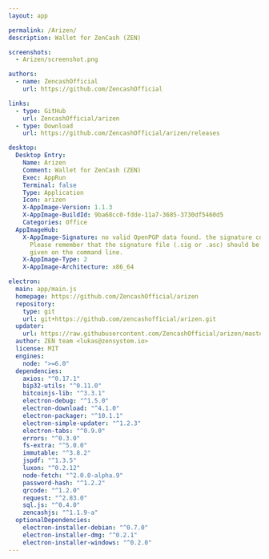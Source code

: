```yaml
---
layout: app

permalink: /Arizen/
description: Wallet for ZenCash (ZEN)

screenshots:
  - Arizen/screenshot.png

authors:
  - name: ZencashOfficial
    url: https://github.com/ZencashOfficial

links:
  - type: GitHub
    url: ZencashOfficial/arizen
  - type: Download
    url: https://github.com/ZencashOfficial/arizen/releases

desktop:
  Desktop Entry:
    Name: Arizen
    Comment: Wallet for ZenCash (ZEN)
    Exec: AppRun
    Terminal: false
    Type: Application
    Icon: arizen
    X-AppImage-Version: 1.1.3
    X-AppImage-BuildId: 9ba68cc0-fdde-11a7-3685-3730df5460d5
    Categories: Office
  AppImageHub:
    X-AppImage-Signature: no valid OpenPGP data found. the signature could not be verified.
      Please remember that the signature file (.sig or .asc) should be the first file
      given on the command line.
    X-AppImage-Type: 2
    X-AppImage-Architecture: x86_64

electron:
  main: app/main.js
  homepage: https://github.com/ZencashOfficial/arizen
  repository:
    type: git
    url: git+https://github.com/zencashofficial/arizen.git
  updater:
    url: https://raw.githubusercontent.com/ZencashOfficial/arizen/master/updates.json
  author: ZEN team <lukas@zensystem.io>
  license: MIT
  engines:
    node: ">=6.0"
  dependencies:
    axios: "^0.17.1"
    bip32-utils: "^0.11.0"
    bitcoinjs-lib: "^3.3.1"
    electron-debug: "^1.5.0"
    electron-download: "^4.1.0"
    electron-packager: "^10.1.1"
    electron-simple-updater: "^1.2.3"
    electron-tabs: "^0.9.0"
    errors: "^0.3.0"
    fs-extra: "^5.0.0"
    immutable: "^3.8.2"
    jspdf: "^1.3.5"
    luxon: "^0.2.12"
    node-fetch: "^2.0.0-alpha.9"
    password-hash: "^1.2.2"
    qrcode: "^1.2.0"
    request: "^2.83.0"
    sql.js: "^0.4.0"
    zencashjs: "^1.1.9-a"
  optionalDependencies:
    electron-installer-debian: "^0.7.0"
    electron-installer-dmg: "^0.2.1"
    electron-installer-windows: "^0.2.0"
---
```

